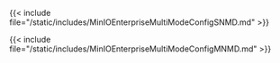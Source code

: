 &NewLine;

{{< include file="/static/includes/MinIOEnterpriseMultiModeConfigSNMD.md" >}}

{{< include file="/static/includes/MinIOEnterpriseMultiModeConfigMNMD.md" >}}
